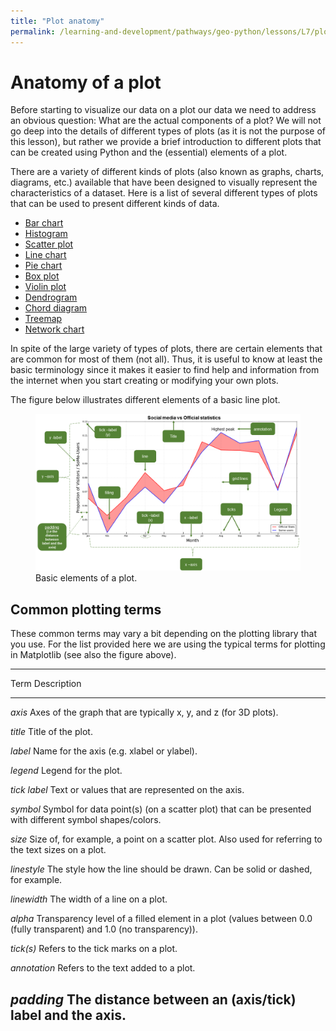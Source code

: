 ```yaml
---
title: "Plot anatomy"
permalink: /learning-and-development/pathways/geo-python/lessons/L7/plot-anatomy/
---
```



# Anatomy of a plot

Before starting to visualize our data on a plot our data we need to
address an obvious question: What are the actual components of a plot?
We will not go deep into the details of different types of plots (as it
is not the purpose of this lesson), but rather we provide a brief
introduction to different plots that can be created using Python and the
(essential) elements of a plot.

There are a variety of different kinds of plots (also known as graphs,
charts, diagrams, etc.) available that have been designed to visually
represent the characteristics of a dataset. Here is a list of several
different types of plots that can be used to present different kinds of
data.

-   [Bar chart](https://en.wikipedia.org/wiki/Bar_chart)
-   [Histogram](https://en.wikipedia.org/wiki/Histogram)
-   [Scatter plot](https://en.wikipedia.org/wiki/Scatter_plot)
-   [Line chart](https://en.wikipedia.org/wiki/Line_chart)
-   [Pie chart](https://en.wikipedia.org/wiki/Pie_chart)
-   [Box plot](https://en.wikipedia.org/wiki/Box_plot)
-   [Violin plot](https://en.wikipedia.org/wiki/Violin_plot)
-   [Dendrogram](https://en.wikipedia.org/wiki/Dendrogram)
-   [Chord
    diagram](https://en.wikipedia.org/wiki/Chord_diagram_(information_visualization))
-   [Treemap](https://en.wikipedia.org/wiki/Treemap)
-   [Network chart](https://en.wikipedia.org/wiki/Network_chart)

In spite of the large variety of types of plots, there are certain
elements that are common for most of them (not all). Thus, it is useful
to know at least the basic terminology since it makes it easier to find
help and information from the internet when you start creating or
modifying your own plots.

The figure below illustrates different elements of a basic line plot.

<figure class="align-center">
<img src="img/basic-elements-of-plot.png" width="800"
alt="img/basic-elements-of-plot.png" />
<figcaption>Basic elements of a plot.</figcaption>
</figure>

## Common plotting terms

These common terms may vary a bit depending on the plotting library that
you use. For the list provided here we are using the typical terms for
plotting in Matplotlib (see also the figure above).

  ------------------------------------------------------------------------------
  Term           Description
  -------------- ---------------------------------------------------------------
  *axis*         Axes of the graph that are typically x, y, and z (for 3D
                 plots).

  *title*        Title of the plot.

  *label*        Name for the axis (e.g. xlabel or ylabel).

  *legend*       Legend for the plot.

  *tick label*   Text or values that are represented on the axis.

  *symbol*       Symbol for data point(s) (on a scatter plot) that can be
                 presented with different symbol shapes/colors.

  *size*         Size of, for example, a point on a scatter plot. Also used for
                 referring to the text sizes on a plot.

  *linestyle*    The style how the line should be drawn. Can be solid or dashed,
                 for example.

  *linewidth*    The width of a line on a plot.

  *alpha*        Transparency level of a filled element in a plot (values
                 between 0.0 (fully transparent) and 1.0 (no transparency)).

  *tick(s)*      Refers to the tick marks on a plot.

  *annotation*   Refers to the text added to a plot.

  *padding*      The distance between an (axis/tick) label and the axis.
  ------------------------------------------------------------------------------

